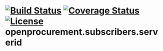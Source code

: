 [![Build Status](https://travis-ci.org/openprocurement/openprocurement.subscribers.serverid.svg?branch=master)](https://travis-ci.org/openprocurement/openprocurement.subscribers.serverid)
[![Coverage Status](https://coveralls.io/repos/github/openprocurement/openprocurement.subscribers.serverid/badge.svg?branch=master)](https://coveralls.io/github/openprocurement/openprocurement.subscribers.serverid?branch=master)
[![License](https://img.shields.io/badge/License-Apache%202.0-blue.svg)](https://opensource.org/licenses/Apache-2.0)
openprocurement.subscribers.serverid
============
